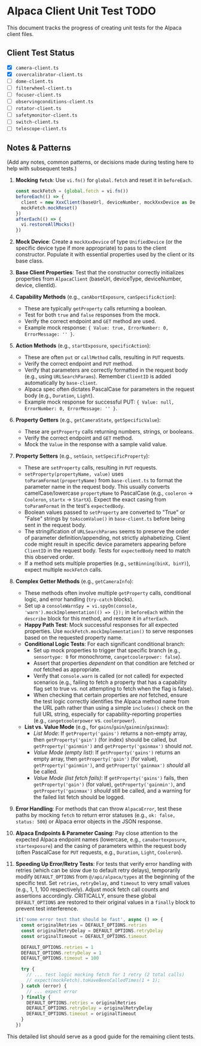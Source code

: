 # Alpaca Client Unit Test TODO

This document tracks the progress of creating unit tests for the Alpaca client files.

## Client Test Status

- [x] `camera-client.ts`
- [x] `covercalibrator-client.ts`
- [ ] `dome-client.ts`
- [ ] `filterwheel-client.ts`
- [ ] `focuser-client.ts`
- [ ] `observingconditions-client.ts`
- [ ] `rotator-client.ts`
- [ ] `safetymonitor-client.ts`
- [ ] `switch-client.ts`
- [ ] `telescope-client.ts`

## Notes & Patterns

(Add any notes, common patterns, or decisions made during testing here to help with subsequent tests.)

1.  **Mocking `fetch`**: Use `vi.fn()` for `global.fetch` and reset it in `beforeEach`.

    ```typescript
    const mockFetch = (global.fetch = vi.fn())
    beforeEach(() => {
      client = new XxxClient(baseUrl, deviceNumber, mockXxxDevice as Device)
      mockFetch.mockReset()
    })
    afterEach(() => {
      vi.restoreAllMocks()
    })
    ```

2.  **Mock Device**: Create a `mockXxxDevice` of type `UnifiedDevice` (or the specific device type if more appropriate) to pass to the client constructor. Populate it with essential properties used by the client or its base class.

3.  **Base Client Properties**: Test that the constructor correctly initializes properties from `AlpacaClient` (baseUrl, deviceType, deviceNumber, device, clientId).

4.  **Capability Methods** (e.g., `canAbortExposure`, `canSpecificAction`):

    - These are typically `getProperty` calls returning a boolean.
    - Test for both `true` and `false` responses from the mock.
    - Verify the correct endpoint and `GET` method are used.
    - Example mock response: `{ Value: true, ErrorNumber: 0, ErrorMessage: '' }`.

5.  **Action Methods** (e.g., `startExposure`, `specificAction`):

    - These are often `put` or `callMethod` calls, resulting in `PUT` requests.
    - Verify the correct endpoint and `PUT` method.
    - Verify that parameters are correctly formatted in the request body (e.g., using `URLSearchParams`). Remember `ClientID` is added automatically by `base-client`.
    - Alpaca spec often dictates PascalCase for parameters in the request body (e.g., `Duration`, `Light`).
    - Example mock response for successful PUT: `{ Value: null, ErrorNumber: 0, ErrorMessage: '' }`.

6.  **Property Getters** (e.g., `getCameraState`, `getSpecificValue`):

    - These are `getProperty` calls returning numbers, strings, or booleans.
    - Verify the correct endpoint and `GET` method.
    - Mock the `Value` in the response with a sample valid value.

7.  **Property Setters** (e.g., `setGain`, `setSpecificProperty`):

    - These are `setProperty` calls, resulting in `PUT` requests.
    - `setProperty(propertyName, value)` uses `toParamFormat(propertyName)` from `base-client.ts` to format the parameter name in the request body. This usually converts camelCase/lowercase `propertyName` to PascalCase (e.g., `cooleron` -> `Cooleron`, `startx` -> `StartX`). Expect the exact casing from `toParamFormat` in the test's `expectedBody`.
    - Boolean values passed to `setProperty` are converted to "True" or "False" strings by `toAscomValue()` in `base-client.ts` before being sent in the request body.
    - The stringification of `URLSearchParams` seems to preserve the order of parameter definition/appending, not strictly alphabetizing. Client code might result in specific device parameters appearing before `ClientID` in the request body. Tests for `expectedBody` need to match this observed order.
    - If a method sets multiple properties (e.g., `setBinning(binX, binY)`), expect multiple `mockFetch` calls.

8.  **Complex Getter Methods** (e.g., `getCameraInfo`):

    - These methods often involve multiple `getProperty` calls, conditional logic, and error handling (`try-catch` blocks).
    - Set up a `consoleWarnSpy = vi.spyOn(console, 'warn').mockImplementation(() => {});` in `beforeEach` within the `describe` block for this method, and restore it in `afterEach`.
    - **Happy Path Test**: Mock successful responses for all expected properties. Use `mockFetch.mockImplementation()` to serve responses based on the requested property name.
    - **Conditional Logic Tests**: For each significant conditional branch:
      - Set up mock properties to trigger that specific branch (e.g., `sensortype: 0` for monochrome, `cangetcoolerpower: false`).
      - Assert that properties _dependent_ on that condition are fetched or _not_ fetched as appropriate.
      - Verify that `console.warn` is called (or not called) for expected scenarios (e.g., failing to fetch a property that has a capability flag set to true vs. not attempting to fetch when the flag is false).
      - When checking that certain properties are _not_ fetched, ensure the test logic correctly identifies the Alpaca method name from the URL path rather than using a simple `includes()` check on the full URL string, especially for capability-reporting properties (e.g., `cangetcoolerpower` vs. `coolerpower`).
    - **List vs. Value Mode** (e.g., for `gains`/`gain`/`gainmin`/`gainmax`):
      - _List Mode_: If `getProperty('gains')` returns a non-empty array, then `getProperty('gain')` (for index) should be called, but `getProperty('gainmin')` and `getProperty('gainmax')` should _not_.
      - _Value Mode (empty list)_: If `getProperty('gains')` returns an empty array, then `getProperty('gain')` (for value), `getProperty('gainmin')`, and `getProperty('gainmax')` _should_ all be called.
      - _Value Mode (list fetch fails)_: If `getProperty('gains')` fails, then `getProperty('gain')` (for value), `getProperty('gainmin')`, and `getProperty('gainmax')` _should_ still be called, and a warning for the failed list fetch should be logged.

9.  **Error Handling**: For methods that can throw `AlpacaError`, test these paths by mocking `fetch` to return error statuses (e.g., `ok: false, status: 500`) or Alpaca error objects in the JSON response.

10. **Alpaca Endpoints & Parameter Casing**: Pay close attention to the expected Alpaca endpoint names (lowercase, e.g., `canabortexposure`, `startexposure`) and the casing of parameters within the request body (often PascalCase for `PUT` requests, e.g., `Duration`, `Light`, `Cooleron`).

11. **Speeding Up Error/Retry Tests**: For tests that verify error handling with retries (which can be slow due to default retry delays), temporarily modify `DEFAULT_OPTIONS` from `@/api/alpaca/types` at the beginning of the specific test. Set `retries`, `retryDelay`, and `timeout` to very small values (e.g., 1, 1, 100 respectively). Adjust mock fetch call counts and assertions accordingly. CRITICALLY, ensure these global `DEFAULT_OPTIONS` are restored to their original values in a `finally` block to prevent test interference.

    ```typescript
    it('some error test that should be fast', async () => {
      const originalRetries = DEFAULT_OPTIONS.retries
      const originalRetryDelay = DEFAULT_OPTIONS.retryDelay
      const originalTimeout = DEFAULT_OPTIONS.timeout

      DEFAULT_OPTIONS.retries = 1
      DEFAULT_OPTIONS.retryDelay = 1
      DEFAULT_OPTIONS.timeout = 100

      try {
        // ... test logic mocking fetch for 1 retry (2 total calls)
        // expect(mockFetch).toHaveBeenCalledTimes(1 + 1);
      } catch (error) {
        // ... expect error
      } finally {
        DEFAULT_OPTIONS.retries = originalRetries
        DEFAULT_OPTIONS.retryDelay = originalRetryDelay
        DEFAULT_OPTIONS.timeout = originalTimeout
      }
    })
    ```

This detailed list should serve as a good guide for the remaining client tests.
